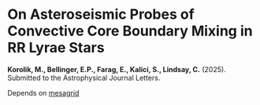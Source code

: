 # On Asteroseismic Probes of Convective Core Boundary Mixing in RR Lyrae Stars

**Korolik, M., Bellinger, E.P., Farag, E., Kalici, S., Lindsay, C.** (2025). 
Submitted to the Astrophysical Journal Letters.

Depends on [mesagrid]([url](https://github.com/earlbellinger/mesagrid))
